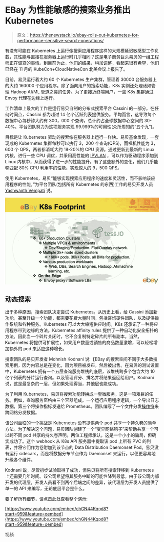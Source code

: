 # EBay 为性能敏感的搜索业务推出 Kubernetes

> 原文：<https://thenewstack.io/ebay-rolls-out-kubernetes-for-performance-sensitive-search-operations/>

有没有可能在 Kubernetes 上运行像搜索应用程序这样的大规模延迟敏感型工作负载，其性能与直接在服务器上运行时几乎相同？这是电子商务巨头易贝的一组工程师正在调查的事情。到目前为止，他们的结果，稍加调整，看起来很有希望，他们已经在 11 月的 KubeCon+CloudNativeCon 北美会议上报告了。

目前，易贝运行着大约 60 个 Kubernetes 生产集群，管理着 30000 台服务器上的大约 160000 个应用程序。除了面向用户的搜索功能，K8s 实例还处理诸如管理 Hadoop AI/ML 管道之类的任务。为了更接近终端用户，一些 K8s 集群通过 Envoy 代理在边缘上运行。

工作清单上最大的工作是运行易贝自制的分布式搜索平台 Cassini 的一部分。在任何时间点，Cassini 都为超过 14 亿个活跃列表提供服务。平均而言，这导致每个数据中心每秒钟大约有 300，000 个查询，总计约占全球数据中心空间的 30-40%。平台团队努力为这项服务实现 99.999%的可用性(众所周知的“五个九”)。

目标是让 Kubernetes 驱动的搜索像在服务器上运行一样快。易贝基金发现，一套现成的 Kubernetes 集群每秒可以执行 3，200 个查询(QPS)，而裸机性能为 3，600 个 QPS，两者都消耗大约 18-20%的 CPU 资源。通过更新到最新的 Linux 内核，进行一些 CPU 调优，并采用高性能的 [IPVLAN](https://www.kernel.org/doc/Documentation/networking/ipvlan.txt) ，可以作为驱动程序添加到 Linux 内核中，从而获得了进一步的性能提升。有了这些额外的变化，他们几乎能够匹配 80% CPU 利用率的性能，实现惊人的 9，500 QPS。

使用 Kubernetes，易贝“能够实现搜索应用程序的速度和灵活性，而不影响该应用程序的性能，”为平台团队(包括所有 Kubernetes 的东西)工作的易贝开发人员 [Yashwanth Vempati](https://www.linkedin.com/in/yashwanthvempati/) 说。

[![](img/cc3c129998efd25dc68933e3463ecc07.png)](https://youtu.be/chGN44Kqpd8?t=450)

## 动态搜索

出于多种原因，搜索团队决定尝试 Kubernetes。从历史上看，给 Cassini 添加新功能，甚至升级一个功能，都需要花费大量时间，包括咨询硬件团队，以及提供操作系统和各种服务。Kubernetes 可以大大缩短供应时间。K8s 还承诺了一种将应用程序带到边缘的方法。Kubernetes affinity rules 提供了一种自动化安全拓扑的方法，因此当一个碎片关闭时，它不会复制特定碎片的所有副本。当然，Kubernetes 将提供可扩展性，如果用户数量或销售的商品数量激增，可以轻松增加额外的 pod 来适应这种增长。

搜索团队的易贝开发者 Mohnish Kodnani 说:【EBay 的搜索空间不同于大多数搜索用例，因为内容总是在变化，因为项目被发布，然后被出售。在易贝的测试设置中，Kubernetes 拥有一个五层查询服务堆栈的底层，该堆栈跨多个包含大约 10 亿个列表的分片运行查询。以及管理评分、排名并将结果返回给用户。Kodnani 说，这是最复杂的一层，但如果处理得当，其他层也能成功。

为了利用 Kubernetes，易贝将搜索功能转换成一套微服务，这是一项艰巨的任务。例如，查询服务窗格由三个容器组成。一个运行应用程序逻辑，一个导出日志数据，第三个将操作指标发送给 Prometheus。团队编写了一个文件分发[操作符](https://thenewstack.io/databases-operators-bring-stateful-workloads-to-kubernetes/)来跨网格分发数据。

该公司面临的一个挑战是 Kubernetes 没有提供两个 pod 共享一个持久卷的简单方法。为了解决这个问题，易贝团队创建了一个“变异网络钩子”来帮助共享一个可以跨不同 pod 共享的持久卷声明。两位工程师承认，这是一个小小的骗局，但确实成功了。这个 webhook 从 K8s API 服务器中提取该 pod 上所有 PVC 的列表，并将它们作为卷附加到该节点的 Data Distribution Daemonset Pod。易贝没有运行 sidecars，而是将数据分布节点作为 Daemonset 来运行，以便更容易地升级各个组件。

Kodnani 说，尽管初步试验取得了成功，但易贝将所有搜索转移到 Kubernetes 上还需要几年时间。该公司希望将其服务中断的可能性降到最低。由于该公司内部开发的代理层，开发人员看不到两个后端之间的差异，该代理层为开发人员提供了单一的 API 来编写，无论底层平台是什么。

要了解所有细节，请点击此处查看整个演示:

[https://www.youtube.com/embed/chGN44Kqpd8?start=959&feature=oembed](https://www.youtube.com/embed/chGN44Kqpd8?start=959&feature=oembed)

视频

<svg xmlns:xlink="http://www.w3.org/1999/xlink" viewBox="0 0 68 31" version="1.1"><title>Group</title> <desc>Created with Sketch.</desc></svg>